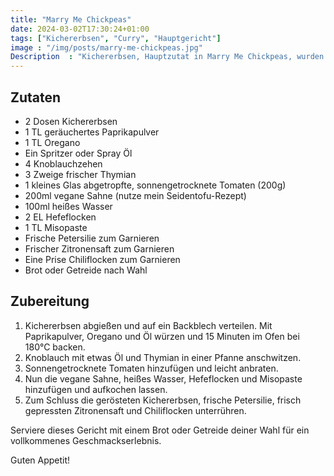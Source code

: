```yaml
---
title: "Marry Me Chickpeas"
date: 2024-03-02T17:30:24+01:00
tags: ["Kichererbsen", "Curry", "Hauptgericht"]
image : "/img/posts/marry-me-chickpeas.jpg"
Description  : "Kichererbsen, Hauptzutat in Marry Me Chickpeas, wurden schon vor über 7.500 Jahren im Nahen Osten angebaut und gehören zu den ältesten kultivierten Hülsenfrüchten der Welt."
---
```


## Zutaten

- 2 Dosen Kichererbsen
- 1 TL geräuchertes Paprikapulver
- 1 TL Oregano
- Ein Spritzer oder Spray Öl
- 4 Knoblauchzehen
- 3 Zweige frischer Thymian
- 1 kleines Glas abgetropfte, sonnengetrocknete Tomaten (200g)
- 200ml vegane Sahne (nutze mein Seidentofu-Rezept)
- 100ml heißes Wasser
- 2 EL Hefeflocken
- 1 TL Misopaste
- Frische Petersilie zum Garnieren
- Frischer Zitronensaft zum Garnieren
- Eine Prise Chiliflocken zum Garnieren
- Brot oder Getreide nach Wahl

## Zubereitung

1. Kichererbsen abgießen und auf ein Backblech verteilen. Mit Paprikapulver, Oregano und Öl würzen und 15 Minuten im Ofen bei 180°C backen.
2. Knoblauch mit etwas Öl und Thymian in einer Pfanne anschwitzen.
3. Sonnengetrocknete Tomaten hinzufügen und leicht anbraten.
4. Nun die vegane Sahne, heißes Wasser, Hefeflocken und Misopaste hinzufügen und aufkochen lassen.
5. Zum Schluss die gerösteten Kichererbsen, frische Petersilie, frisch gepressten Zitronensaft und Chiliflocken unterrühren.

Serviere dieses Gericht mit einem Brot oder Getreide deiner Wahl für ein vollkommenes Geschmackserlebnis.

Guten Appetit!
